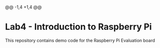 @@ -1,4 +1,4 @@
# Lab4 - Introduction to Raspberry Pi

This repository contains demo code for the Raspberry Pi Evaluation board
